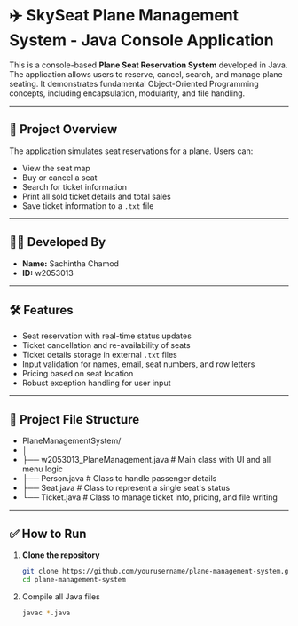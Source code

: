 # ✈️ SkySeat Plane Management System - Java Console Application

This is a console-based **Plane Seat Reservation System** developed in Java. The application allows users to reserve, cancel, search, and manage plane seating. It demonstrates fundamental Object-Oriented Programming concepts, including encapsulation, modularity, and file handling.

---

## 📌 Project Overview

The application simulates seat reservations for a plane. Users can:
- View the seat map
- Buy or cancel a seat
- Search for ticket information
- Print all sold ticket details and total sales
- Save ticket information to a `.txt` file

---

## 🧑‍💻 Developed By

- **Name:** Sachintha Chamod  
- **ID:** w2053013

---

## 🛠️ Features

- Seat reservation with real-time status updates
- Ticket cancellation and re-availability of seats
- Ticket details storage in external `.txt` files
- Input validation for names, email, seat numbers, and row letters
- Pricing based on seat location
- Robust exception handling for user input

---

## 🧩 Project File Structure

- PlaneManagementSystem/
- │
- ├── w2053013_PlaneManagement.java # Main class with UI and all menu logic
- ├── Person.java # Class to handle passenger details
- ├── Seat.java # Class to represent a single seat's status
- └── Ticket.java # Class to manage ticket info, pricing, and file writing

---

## ✅ How to Run

1. **Clone the repository**
   ```bash
   git clone https://github.com/yourusername/plane-management-system.git
   cd plane-management-system

2. Compile all Java files

   ```bash
   javac *.java
